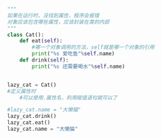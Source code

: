 
<BlogInfo title="5.在类的外部给对象添加属性的问题" author="白日梦想猿" pv=0 read_times=0 pre_cost_time=0分16秒 category="面向对象" tag_list="['面向对象']" create_time="2020.02.21 13:58:39" update_time="2020.02.21 14:09:39" />

```python
"""
如果在运行时，没找到属性，程序会报错
对象应该包含哪些属性，应该封装在类的内部
"""
class Cat():
    def eat(self):
        #哪一个对象调用的方法，self就是哪一个对象的引用
        print("%s 爱吃鱼"%self.name)
    def drink(self):
        print("%s 还需要喝水"%self.name)


lazy_cat = Cat()
#定义属性时
    #可以使用.属性名，利用赋值语句就可以了

#lazy_cat.name = "大懒猫"
lazy_cat.drink()
lazy_cat.eat()
lazy_cat.name = "大懒猫"
```
